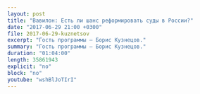 ```yaml
---
layout: post
title: "Вавилон: Есть ли шанс реформировать суды в России?"
date: "2017-06-29 21:00 +0300"
file: 2017-06-29-kuznetsov
excerpt: "Гость программы — Борис Кузнецов."
summary: "Гость программы — Борис Кузнецов."
duration: "01:04:00"
length: 35861943
explicit: "no"
block: "no"
youtube: "wshBlJoTIrI"
---
```

